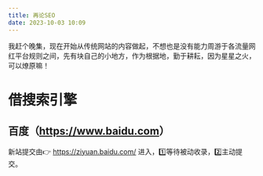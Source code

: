```yaml
---
title: 再论SEO
date: 2023-10-03 10:09
---
```


我赶个晚集，现在开始从传统网站的内容做起，不想也是没有能力周游于各流量网红平台规则之间，先有块自己的小地方，作为根据地，勤于耕耘，因为星星之火，可以燎原嘛！

# 借搜索引擎

## 百度（<https://www.baidu.com>）

新站提交由:point_right: <https://ziyuan.baidu.com/> 进入，:one:等待被动收录，:two:主动提交。



